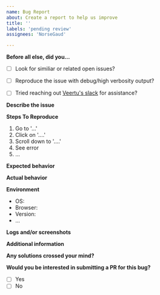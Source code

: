 ```yaml
---
name: Bug Report
about: Create a report to help us improve
title: ''
labels: 'pending review'
assignees: 'NorseGaud'

---
```

**Before all else, did you...**
* [ ] Look for similiar or related open issues?
* [ ] Reproduce the issue with debug/high verbosity output?
* [ ] Tried reaching out [Veertu's slack](https:///veertuchat.slack.com) for assistance?


**Describe the issue**
<!-- A clear and concise description of what the bug/problem is -->

**Steps To Reproduce**
<!-- Being too specific is better than being not specific enough -->
1. Go to '...'
2. Click on '....'
3. Scroll down to '....'
4. See error
5. ...

**Expected behavior**
<!-- A clear and concise description of what you expected to happen-->

**Actual behavior**
<!-- A clear and concise description of what you experience-->

**Environment**
 - OS: 
 - Browser: 
 - Version: 
 - ...

**Logs and/or screenshots**

<!-- Please provide high verbosity log output and/or screenshots, if available
> Redact personal/private information in logs/screenshots!!!!-->

**Additional information**
<!-- Add any other context about the problem here-->

**Any solutions crossed your mind?**
<!-- Let us know if you have something in mind -->

**Would you be interested in submitting a PR for this bug?**
- [ ] Yes
- [ ] No
